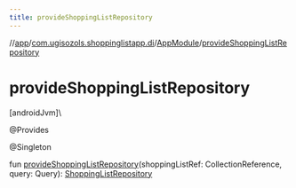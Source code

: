 ```yaml
---
title: provideShoppingListRepository
---
```

//[app](../../../index.html)/[com.ugisozols.shoppinglistapp.di](../index.html)/[AppModule](index.html)/[provideShoppingListRepository](provide-shopping-list-repository.html)



# provideShoppingListRepository



[androidJvm]\




@Provides



@Singleton



fun [provideShoppingListRepository](provide-shopping-list-repository.html)(shoppingListRef: CollectionReference, query: Query): [ShoppingListRepository](../../com.ugisozols.shoppinglistapp.domain.repository/-shopping-list-repository/index.html)




